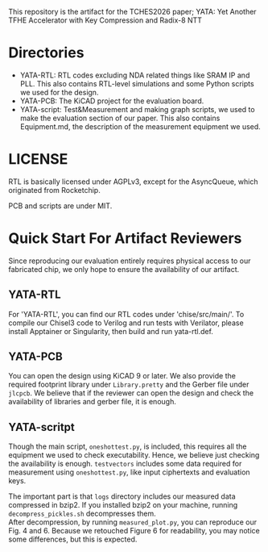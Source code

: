This repository is the artifact for the TCHES2026 paper; YATA: Yet Another TFHE Accelerator with Key Compression and Radix-8 NTT

# Directories
- YATA-RTL: RTL codes excluding NDA related things like SRAM IP and PLL. This also contains RTL-level simulations and some Python scripts we used for the design. 
- YATA-PCB: The KiCAD project for the evaluation board.
- YATA-script: Test\&Measurement and making graph scripts, we used to make the evaluation section of our paper. This also contains Equipment.md, the description of the measurement equipment we used.

# LICENSE
RTL is basically licensed under AGPLv3, except for the AsyncQueue, which originated from Rocketchip. 

PCB and scripts are under MIT. 

# Quick Start For Artifact Reviewers
Since reproducing our evaluation entirely requires physical access to our fabricated chip, we only hope to ensure the availability of our artifact. 

## YATA-RTL
For 'YATA-RTL', you can find our RTL codes under 'chise/src/main/'. 
To compile our Chisel3 code to Verilog and run tests with Verilator, please install Apptainer or Singularity, then build and run yata-rtl.def. 

## YATA-PCB
You can open the design using KiCAD 9 or later. We also provide the required footprint library under `Library.pretty` and the Gerber file under `jlcpcb`. We believe that if the reviewer can open the design and check the availability of libraries and gerber file, it is enough. 

## YATA-scritpt
Though the main script, `oneshottest.py`, is included,  this requires all the equipment we used to check executability. Hence, we believe just checking the availability is enough. 
`testvectors` includes some data required for measurement using `oneshottest.py`, like input ciphertexts and evaluation keys. 

The important part is that `logs` directory includes our measured data compressed in bzip2. If you installed bzip2 on your machine, running `decompress_pickles.sh` decompresses them.  
After decompression, by running `measured_plot.py`, you can reproduce our Fig. 4 and 6. Because we retouched Figure 6 for readability, you may notice some differences, but this is expected. 
